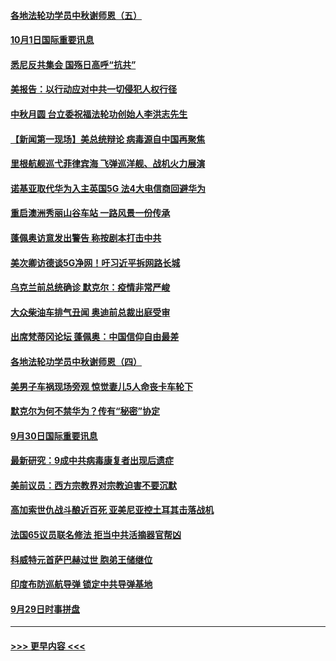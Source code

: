 #### [各地法轮功学员中秋谢师恩（五）](../pages/prog202/a102953565.md?t=10020002) 
#### [10月1日国际重要讯息](../pages/prog202/a102953467.md?t=10020002) 
#### [悉尼反共集会 国殇日高呼“抗共”](../pages/prog202/a102953422.md?t=10020002) 
#### [美报告：以行动应对中共一切侵犯人权行径](../pages/prog202/a102953402.md?t=10020002) 
#### [中秋月圆 台立委祝福法轮功创始人李洪志先生](../pages/prog202/a102953381.md?t=10020002) 
#### [【新闻第一现场】美总统辩论 病毒源自中国再聚焦](../pages/prog202/a102953358.md?t=10020002) 
#### [里根航舰巡弋菲律宾海 飞弹巡洋舰、战机火力展演](../pages/prog202/a102953253.md?t=10020002) 
#### [诺基亚取代华为入主英国5G 法4大电信商回避华为](../pages/prog202/a102953008.md?t=10020002) 
#### [重启澳洲秀丽山谷车站 一路风景一份传承](../pages/prog202/a102953028.md?t=10020002) 
#### [蓬佩奥访意发出警告 称按剧本打击中共](../pages/prog202/a102953005.md?t=10020002) 
#### [美次卿访德谈5G净网！吁习近平拆网路长城](../pages/prog202/a102952979.md?t=10020002) 
#### [乌克兰前总统确诊 默克尔：疫情非常严峻](../pages/prog202/a102952822.md?t=10020002) 
#### [大众柴油车排气丑闻 奥迪前总裁出庭受审](../pages/prog202/a102952844.md?t=10020002) 
#### [出席梵蒂冈论坛 蓬佩奥：中国信仰自由最差](../pages/prog202/a102952817.md?t=10020002) 
#### [各地法轮功学员中秋谢师恩（四）](../pages/prog202/a102952733.md?t=10020002) 
#### [美男子车祸现场旁观 惊觉妻儿5人命丧卡车轮下](../pages/prog202/a102952579.md?t=10020002) 
#### [默克尔为何不禁华为？传有“秘密”协定](../pages/prog202/a102952592.md?t=10020002) 
#### [9月30日国际重要讯息](../pages/prog202/a102952593.md?t=10020002) 
#### [最新研究：9成中共病毒康复者出现后遗症](../pages/prog202/a102952442.md?t=10020002) 
#### [美前议员：西方宗教界对宗教迫害不要沉默](../pages/prog202/a102952378.md?t=10020002) 
#### [高加索世仇战斗酿近百死 亚美尼亚控土耳其击落战机](../pages/prog202/a102952335.md?t=10020002) 
#### [法国65议员联名修法 拒当中共活摘器官帮凶](../pages/prog202/a102952175.md?t=10020002) 
#### [科威特元首萨巴赫过世 胞弟王储继位](../pages/prog202/a102952319.md?t=10020002) 
#### [印度布防巡航导弹 锁定中共导弹基地](../pages/prog202/a102952310.md?t=10020002) 
#### [9月29日时事拼盘](../pages/prog202/a102952153.md?t=10020002) 

----
#### [ >>> 更早内容 <<< ](../indexes/prog202-earlier.md)
